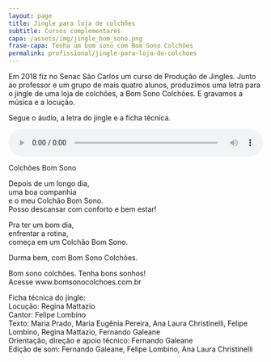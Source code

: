 ```yaml
---
layout: page
title: Jingle para loja de colchões
subtitle: Cursos complementares
capa: /assets/img/jingle_bom_sono.png
frase-capa: Tenha um bom sono com Bom Sono Colchões
permalink: profissional/jingle-para-loja-de-colchoes
---
```



Em 2018 fiz no Senac São Carlos um curso de Produção de Jingles. Junto ao professor e um grupo de mais quatro alunos, produzimos uma letra para o jingle de uma loja de colchões, a Bom Sono Colchões. E gravamos a música e a locução.

Segue o áudio, a letra do jingle e a ficha técnica.

<audio ref='Bom Sono' controls src="https://github.com/ReMattazio/remattazio.github.io/blob/master/assets/mids/colch%C3%B5es_bom_sonhos_jingle.mp3?raw=true" style="width:100%; border-radius: 2rem;">Desculpe, seu navegador não suporta audio.</audio>

Colchões Bom Sono

Depois de um longo dia,  
uma boa companhia  
e o meu Colchão Bom Sono.  
Posso descansar com conforto e bem estar!  

Pra ter um bom dia,  
enfrentar a rotina,  
começa em um Colchão Bom Sono.

Durma bem, com Bom Sono Colchões.

Bom sono colchões. Tenha bons sonhos!  
Acesse www<span>.</span>bomsonocolchoes<span>.</span>com<span>.</span>br

Ficha técnica do jingle:  
Locução: Regina Mattazio  
Cantor: Felipe Lombino  
Texto: Maria Prado, Maria Eugênia Pereira, Ana Laura Christinelli, Felipe Lombino, Regina Mattazio, Fernando Galeane  
Orientação, direção e apoio técnico: Fernando Galeane  
Edição de som: Fernando Galeane, Felipe Lombino, Ana Laura Christinelli

